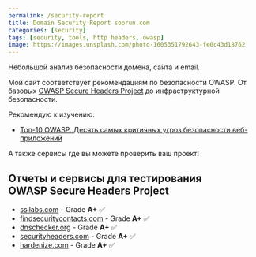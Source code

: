 ```yaml
---
permalink: /security-report
title: Domain Security Report soprun.com
categories: [security]
tags: [security, tools, http headers, owasp]
image: https://images.unsplash.com/photo-1605351792643-fe0c43d18762
---
```


Небольшой анализ безопасности домена, сайта и email.

Мой сайт соответствует рекомендациям по безопасности OWASP.
От базовых [OWASP Secure Headers Project](https://owasp.org/www-project-secure-headers/#div-headers) до инфраструктурной
безопасности.

Рекомендую к изучению:

- [Топ-10 OWASP. Десять самых критичных угроз безопасности веб-приложений](https://wiki.owasp.org/images/9/96/OWASP_Top_10-2017-ru.pdf)

А также сервисы где вы можете проверить ваш проект!

<!--more-->

## Отчеты и сервисы для тестирования <br> OWASP Secure Headers Project

<blockquote class="imgur-embed-pub" lang="en" data-id="a/stXwx0k" data-context="false" >
  <a href="//imgur.com/a/stXwx0k"></a>
</blockquote>
<script async src="//s.imgur.com/min/embed.js" charset="utf-8"></script>

- [ssllabs.com](https://www.ssllabs.com/ssltest/analyze.html?d=soprun.com) - Grade **A+** ✅
- [findsecuritycontacts.com](https://findsecuritycontacts.com/query/soprun.com) - Grade **A+** ✅
- [dnschecker.org](https://dnschecker.org/domain-health-checker.php?query=soprun.com) - Grade **A+** ✅
- [securityheaders.com](https://securityheaders.com/?q=https%3A%2F%2Fsoprun.com&followRedirects=on) - Grade **A+** ✅
- [hardenize.com](https://www.hardenize.com/report/soprun.com/1656790664) - Grade **A+** ✅

